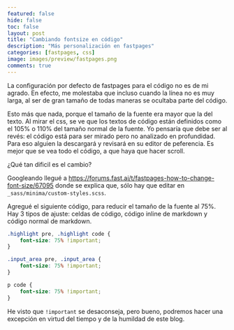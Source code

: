 ```yaml
---
featured: false
hide: false
toc: false
layout: post
title: "Cambiando fontsize en código"
description: "Más personalización en fastpages"
categories: [fastpages, css]
image: images/preview/fastpages.png
comments: true
---
```


La configuración por defecto de fastpages para el código no es de mi agrado.
En efecto, me molestaba que incluso cuando la línea no es muy larga, 
al ser de gran tamaño de todas maneras se ocultaba parte del código.

Esto más que nada, porque el tamaño de la fuente era mayor que la del texto. 
Al mirar el css, se ve que los textos de código están definidos como el 
105% o 110% del tamaño normal de la fuente.
Yo pensaría que debe ser al revés: el código está para ser mirado pero no analizado en profundidad.  
Para eso alguien la descargará y revisará en su editor de peferencia. Es mejor que 
se vea todo el código, a que haya que hacer scroll.

¿Qué tan dificil es el cambio?

Googleando llegué a 
https://forums.fast.ai/t/fastpages-how-to-change-font-size/67095
donde se explica que, sólo hay que editar en `_sass/minima/custom-styles.scss`.

Agregué el siguiente código, para reducir el tamaño de la fuente al 75%. 
Hay 3 tipos de ajuste: celdas de código, código inline de markdown y código normal de markdown.

```css
.highlight pre, .highlight code {
    font-size: 75% !important;
}

.input_area pre, .input_area {
    font-size: 75% !important;
}

p code {
    font-size: 75% !important;
}
```

He visto que `!important` se desaconseja, pero bueno, podremos hacer una excepción en virtud del tiempo
y de la humildad de este blog. 
